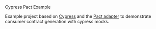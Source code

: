 Cypress Pact Example

Example project based on [Cypress](https://www.cypress.io/) and the [Pact adapter](https://github.com/pactflow/pact-cypress-adapter) to demonstrate consumer contract generation with cypress mocks.
